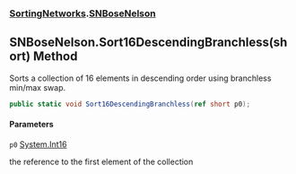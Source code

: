 ### [SortingNetworks](SortingNetworks.md 'SortingNetworks').[SNBoseNelson](SortingNetworks.SNBoseNelson.md 'SortingNetworks.SNBoseNelson')

## SNBoseNelson.Sort16DescendingBranchless(short) Method

Sorts a collection of 16 elements in descending order using branchless min/max swap.

```csharp
public static void Sort16DescendingBranchless(ref short p0);
```
#### Parameters

<a name='SortingNetworks.SNBoseNelson.Sort16DescendingBranchless(short).p0'></a>

`p0` [System.Int16](https://docs.microsoft.com/en-us/dotnet/api/System.Int16 'System.Int16')

the reference to the first element of the collection